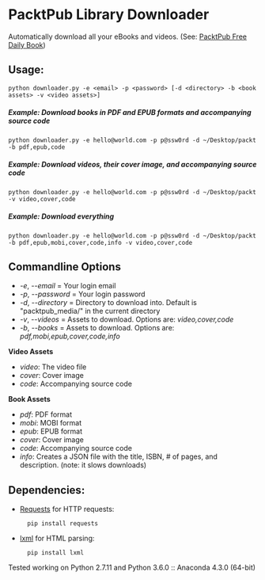 # PacktPub Library Downloader

Automatically download all your eBooks and videos. (See: [PacktPub Free Daily Book](https://www.packtpub.com/packt/offers/free-learning))


## Usage:
	python downloader.py -e <email> -p <password> [-d <directory> -b <book assets> -v <video assets>]

##### Example: Download books in PDF and EPUB formats and accompanying source code
	python downloader.py -e hello@world.com -p p@ssw0rd -d ~/Desktop/packt -b pdf,epub,code

##### Example: Download videos, their cover image, and accompanying source code
	python downloader.py -e hello@world.com -p p@ssw0rd -d ~/Desktop/packt -v video,cover,code

##### Example: Download everything
	python downloader.py -e hello@world.com -p p@ssw0rd -d ~/Desktop/packt -b pdf,epub,mobi,cover,code,info -v video,cover,code


## Commandline Options
- *-e*, *--email* = Your login email
- *-p*, *--password* = Your login password
- *-d*, *--directory* = Directory to download into. Default is "packtpub_media/" in the current directory
- *-v*, *--videos* = Assets to download. Options are: *video,cover,code*
- *-b*, *--books* = Assets to download. Options are: *pdf,mobi,epub,cover,code,info*

**Video Assets**

- *video*: The video file
- *cover*: Cover image
- *code*: Accompanying source code

**Book Assets**

- *pdf*: PDF format
- *mobi*: MOBI format
- *epub*: EPUB format
- *cover*: Cover image
- *code*: Accompanying source code
- *info*: Creates a JSON file with the title, ISBN, # of pages, and description. (note: it slows downloads)


## Dependencies:


* [Requests](http://docs.python-requests.org/en/latest/) for HTTP requests:

		pip install requests

* [lxml](http://lxml.de/) for HTML parsing:

		pip install lxml

Tested working on Python 2.7.11 and Python 3.6.0 :: Anaconda 4.3.0 (64-bit)
